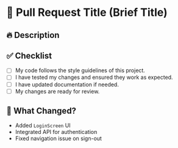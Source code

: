 # 📌 Pull Request Title (Brief Title)

## 🔥 Description
<!-- Provide a brief description of what this PR does. -->

## ✅ Checklist
- [ ] My code follows the style guidelines of this project.
- [ ] I have tested my changes and ensured they work as expected.
- [ ] I have updated documentation if needed.
- [ ] My changes are ready for review.

## 📝 What Changed?
<!-- Describe the major changes in this PR. Example: -->
- Added `LoginScreen` UI
- Integrated API for authentication
- Fixed navigation issue on sign-out
